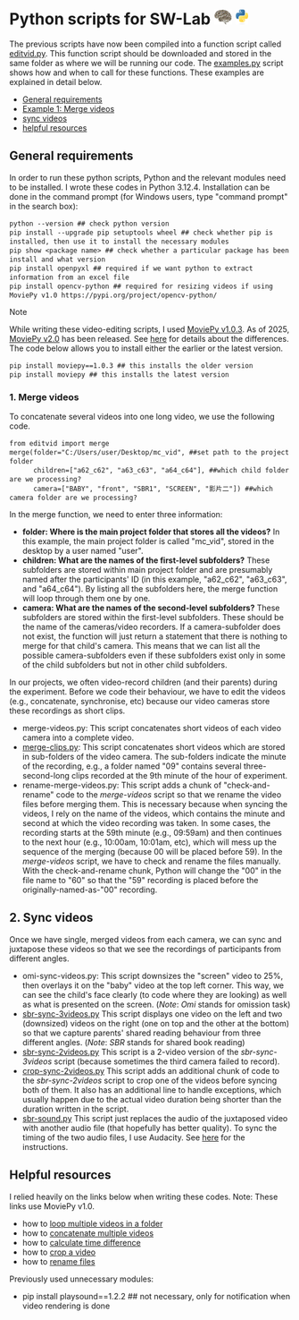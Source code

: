# Python scripts for SW-Lab <img src="https://github.com/smy1/swlab/blob/main/script/swlogo.jpg" width=auto height="27"> <img src="https://github.com/smy1/swlab/blob/main/script/logo_python.png" width=auto height="27">
The previous scripts have now been compiled into a function script called [editvid.py](./editvid.py). This function script should be downloaded and stored in the same folder as where we will be running our code. The [examples.py](./examples.py) script shows how and when to call for these functions. These examples are explained in detail below.

- [General requirements](#general-requirements)
- [Example 1: Merge videos](#1-merge-videos)
- [sync videos](#2-sync-videos)
- [helpful resources](#helpful-resources)

## General requirements
In order to run these python scripts, Python and the relevant modules need to be installed. I wrote these codes in Python 3.12.4.
Installation can be done in the command prompt (for Windows users, type "command prompt" in the search box):
```
python --version ## check python version
pip install --upgrade pip setuptools wheel ## check whether pip is installed, then use it to install the necessary modules
pip show <package name> ## check whether a particular package has been install and what version
pip install openpyxl ## required if we want python to extract information from an excel file
pip install opencv-python ## required for resizing videos if using MoviePy v1.0 https://pypi.org/project/opencv-python/
```
>[!NOTE]
>While writing these video-editing scripts, I used [MoviePy v1.0.3](https://zulko.github.io/moviepy/v1.0.3/). As of 2025, [MoviePy v2.0](https://zulko.github.io/moviepy/) has been released. See [here](https://zulko.github.io/moviepy/getting_started/updating_to_v2.html) for details about the differences. The code below allows you to install either the earlier or the latest version.
>```
>pip install moviepy==1.0.3 ## this installs the older version
>pip install moviepy ## this installs the latest version
>```

### 1. Merge videos
To concatenate several videos into one long video, we use the following code.
```
from editvid import merge
merge(folder="C:/Users/user/Desktop/mc_vid", ##set path to the project folder
      children=["a62_c62", "a63_c63", "a64_c64"], ##which child folder are we processing?
      camera=["BABY", "front", "SBR1", "SCREEN", "影片二"]) ##which camera folder are we processing?
```
In the merge function, we need to enter three information:
- **folder: Where is the main project folder that stores all the videos?** In this example, the main project folder is called "mc_vid", stored in the desktop by a user named "user".
- **children: What are the names of the first-level subfolders?** These subfolders are stored within main project folder and are presumably named after the participants' ID (in this example, "a62_c62", "a63_c63", and "a64_c64"). By listing all the subfolders here, the merge function will loop through them one by one.
- **camera: What are the names of the second-level subfolders?** These subfolders are stored within the first-level subfolders. These should be the name of the cameras/video recorders. If a camera-subfolder does not exist, the function will just return a statement that there is nothing to merge for that child's camera. This means that we can list all the possible camera-subfolders even if these subfolders exist only in some of the child subfolders but not in other child subfolders. 

In our projects, we often video-record children (and their parents) during the experiment. Before we code their behaviour, we have to edit the videos (e.g., concatenate, synchronise, etc) because our video cameras store these recordings as short clips. 
   - merge-videos.py: This script concatenates short videos of each video camera into a complete video.
   - [merge-clips.py](./merge-clips.py): This script concatenates short videos which are stored in sub-folders of the video camera. The sub-folders indicate the minute of the recording, e.g., a folder named "09" contains several three-second-long clips recorded at the 9th minute of the hour of experiment.
   - rename-merge-videos.py: This script adds a chunk of "check-and-rename" code to the _merge-videos_ script so that we rename the video files before merging them. This is necessary because when syncing the videos, I rely on the name of the videos, which contains the minute and second at which the video recording was taken. In some cases, the recording starts at the 59th minute (e.g., 09:59am) and then continues to the next hour (e.g., 10:00am, 10:01am, etc), which will mess up the sequence of the merging (because 00 will be placed before 59). In the _merge-videos_ script, we have to check and rename the files manually. With the check-and-rename chunk, Python will change the "00" in the file name to "60" so that the "59" recording is placed before the originally-named-as-"00" recording. 

## 2. Sync videos
Once we have single, merged videos from each camera, we can sync and juxtapose these videos so that we see the recordings of participants from different angles. 
   - omi-sync-videos.py: This script downsizes the "screen" video to 25%, then overlays it on the "baby" video at the top left corner. This way, we can see the child's face clearly (to code where they are looking) as well as what is presented on the screen. (_Note_: _Omi_ stands for omission task)
   - [sbr-sync-3videos.py](./sbr-sync-3videos.py) This script displays one video on the left and two (downsized) videos on the right (one on top and the other at the bottom) so that we capture parents' shared reading behaviour from three different angles. (_Note_: _SBR_ stands for shared book reading)
   - [sbr-sync-2videos.py](./sbr-sync-2videos.py) This script is a 2-video version of the _sbr-sync-3videos_ script (because sometimes the third camera failed to record).
   - [crop-sync-2videos.py](./crop-sync-2videos.py) This script adds an additional chunk of code to the _sbr-sync-2videos_ script to crop one of the videos before syncing both of them. It also has an additional line to handle exceptions, which usually happen due to the actual video duration being shorter than the duration written in the script.
   - [sbr-sound.py](./sbr-sound.py) This script just replaces the audio of the juxtaposed video with another audio file (that hopefully has better quality). To sync the timing of the two audio files, I use Audacity. See [here](https://github.com/smy1/swlab/blob/main/script/audacity-sync-audio.pdf) for the instructions.

## Helpful resources
I relied heavily on the links below when writing these codes. Note: These links use MoviePy v1.0. 
- how to [loop multiple videos in a folder](https://stackoverflow.com/a/75788036)
- how to [concatenate multiple videos](https://www.geeksforgeeks.org/moviepy-concatenating-multiple-video-files/)
- how to [calculate time difference](https://www.geeksforgeeks.org/calculate-time-difference-in-python/)
- how to [crop a video](https://stackoverflow.com/a/74586686)
- how to [rename files](https://pynative.com/python-rename-file/)

Previously used unnecessary modules:
- pip install playsound==1.2.2 ## not necessary, only for notification when video rendering is done
